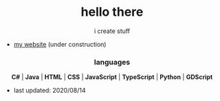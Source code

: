 <h1 align=center>hello there</h1>

<p align="center">i create stuff</p>

- [my website][website] (under construction)

<h3 align=center>languages</h3>

<p align=center> <b>C#</b> | <b>Java</b> | <b>HTML</b> | <b>CSS</b> | <b>JavaScript</b> | <b>TypeScript</b> | <b>Python</b> | <b>GDScript</b> </p>



- last updated: 2020/08/14

[website]: https://jessebot.netlify.app